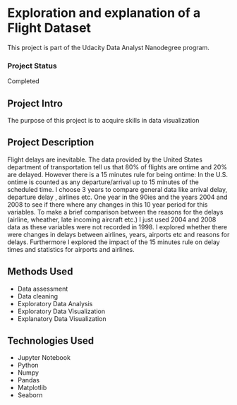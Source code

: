 # Exploration and explanation of a Flight Dataset
This project is part of the Udacity Data Analyst Nanodegree program.

### Project Status
Completed

## Project Intro
The purpose of this project is to acquire skills in data visualization

## Project Description
Flight delays are inevitable. The data provided by the United States department of transportation tell us that 80% of flights are ontime and 20% are delayed. However there is a 15 minutes rule for being ontime: In the U.S. ontime is counted as any departure/arrival up to 15 minutes of the scheduled time. I choose 3 years to compare general data like arrival delay, departure delay , airlines etc. One year in the 90ies and the years 2004 and 2008 to see if there where any changes in this 10 year period for this variables. To make a brief comparison between the reasons for the delays (airline, wheather, late incoming aircraft etc.) I just used 2004 and 2008 data as these variables were not recorded in 1998. I explored whether there were changes in delays between airlines, years, airports etc and reasons for delays. Furthermore I explored the impact of the 15 minutes rule on delay times and statistics for airports and airlines.

## Methods Used
- Data assessment
- Data cleaning
- Exploratory Data Analysis
- Exploratory Data Visualization
- Explanatory Data Visualization


## Technologies Used
- Jupyter Notebook
- Python
- Numpy
- Pandas
- Matplotlib
- Seaborn
